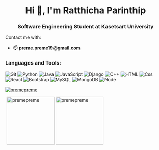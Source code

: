 <h1 align="center">Hi 👋, I'm Ratthicha Parinthip</h1>
<h3 align="center">Software Engineering Student at Kasetsart University</h3


<h3 align="left">Contact me with:</h3>
<p align="left">
  
- 📫 **preme.preme19@gmail.com**
</p>
<h3 align="left">Languages and Tools:</h3>

<p>
  <img alt="Git" src="https://img.shields.io/badge/Git-F05032?logo=Git&logoColor=white&style=for-the-badge" />
  <img alt="Python" src="https://img.shields.io/badge/Python-3776AB?logo=Python&logoColor=white&style=for-the-badge" />
  <img alt="Java" src="https://img.shields.io/badge/Java-ED8B00?style=for-the-badge&logo=openjdk&logoColor=white">
    <img alt="JavaScript"src="https://shields.io/badge/JavaScript-F7DF1E?logo=JavaScript&logoColor=000&style=flat-square">
  <img alt="Django" src="https://img.shields.io/badge/Django-092E20?logo=Django&logoColor=white&style=for-the-badge" />
  <img alt="C++" src="https://img.shields.io/badge/C++-00599C?logo=C%2B%2B&logoColor=white&style=for-the-badge" />
  <img alt="HTML" src="https://img.shields.io/badge/HTML-E34F26?logo=html5&logoColor=white&style=for-the-badge" />
  <img alt="Css" src="https://img.shields.io/badge/CSS-1572B6?logo=css3&logoColor=white&style=for-the-badge" />
  <img alt="React"src="https://shields.io/badge/react-black?logo=react&style=for-the-badge">
  <img alt="Bootstrap" src="https://img.shields.io/badge/Bootstrap-7952B3?logo=Bootstrap&logoColor=white&style=for-the-badge" />
  <img alt="MySQL" src="https://img.shields.io/badge/MySQL-4479A1?logo=MySQL&logoColor=white&style=for-the-badge" />
  <img alt="MongoDB" src="https://img.shields.io/badge/MongoDB-47A248?logo=MongoDB&logoColor=white&style=for-the-badge" />
  <img alt="Node" src="https://img.shields.io/badge/Node.js-43853D?style=for-the-badge&logo=node.js&logoColor=white" />
</p>
<p align="left"> <a href="https://github.com/ryo-ma/github-profile-trophy"><img src="https://github-profile-trophy.vercel.app/?username=premepreme" alt="premepreme" /></a> </p>
<p>&nbsp;<img height=150px src="https://github-readme-stats.vercel.app/api?username=premepreme&show_icons=true&locale=en" alt="premepreme" />
<img height=150px src="https://github-readme-stats.vercel.app/api/top-langs?username=premepreme&show_icons=true&locale=en&layout=compact" alt="premepreme" /></p>
